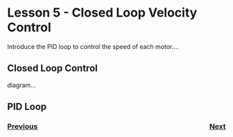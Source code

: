 # <a name="code"></a>Lesson 5 - Closed Loop Velocity Control
Introduce the PID loop to control the speed of each motor....

## Closed Loop Control

diagram...

## PID Loop


<h3><span style="float:left">
<a href="code4">Previous</a></span>
<span style="float:right">
<a href="code6">Next</a></span></h3>